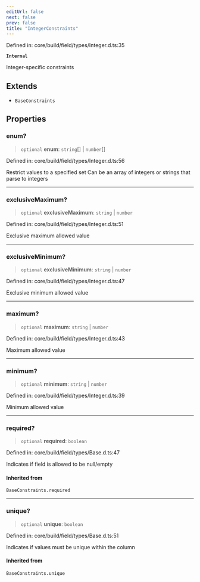 ```yaml
---
editUrl: false
next: false
prev: false
title: "IntegerConstraints"
---
```


Defined in: core/build/field/types/Integer.d.ts:35

**`Internal`**

Integer-specific constraints

## Extends

- `BaseConstraints`

## Properties

### enum?

> `optional` **enum**: `string`[] \| `number`[]

Defined in: core/build/field/types/Integer.d.ts:56

Restrict values to a specified set
Can be an array of integers or strings that parse to integers

***

### exclusiveMaximum?

> `optional` **exclusiveMaximum**: `string` \| `number`

Defined in: core/build/field/types/Integer.d.ts:51

Exclusive maximum allowed value

***

### exclusiveMinimum?

> `optional` **exclusiveMinimum**: `string` \| `number`

Defined in: core/build/field/types/Integer.d.ts:47

Exclusive minimum allowed value

***

### maximum?

> `optional` **maximum**: `string` \| `number`

Defined in: core/build/field/types/Integer.d.ts:43

Maximum allowed value

***

### minimum?

> `optional` **minimum**: `string` \| `number`

Defined in: core/build/field/types/Integer.d.ts:39

Minimum allowed value

***

### required?

> `optional` **required**: `boolean`

Defined in: core/build/field/types/Base.d.ts:47

Indicates if field is allowed to be null/empty

#### Inherited from

`BaseConstraints.required`

***

### unique?

> `optional` **unique**: `boolean`

Defined in: core/build/field/types/Base.d.ts:51

Indicates if values must be unique within the column

#### Inherited from

`BaseConstraints.unique`
